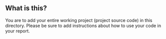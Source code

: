 ## What is this?

You are to add your entire working project (project source code) in this directory. Please be sure to add instructions about how to use your code in your report. 

